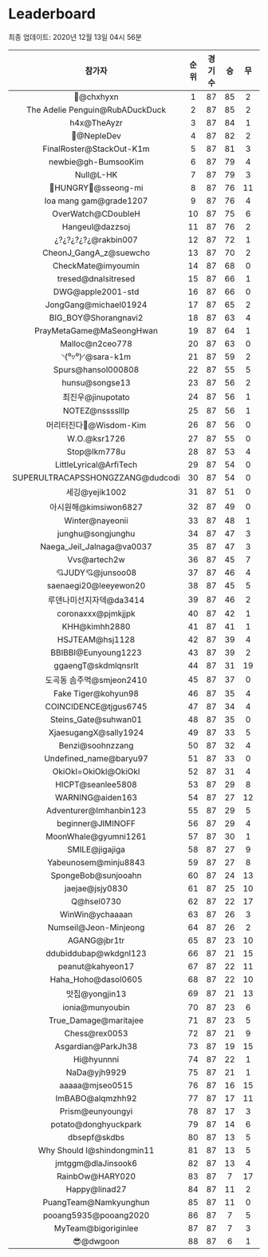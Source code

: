 # Leaderboard
최종 업데이트: 2020년 12월 13일 04시 56분




| 참가자 | 순위 | 경기수 | 승 | 무 | 패 | 승점 |
|:---:|:---:|:---:|:---:|:---:|:---:|:---:|
| 👑@chxhyxn | 1 | 87 | 85 | 2 | 0 | 257 |
| The Adelie Penguin@RubADuckDuck | 2 | 87 | 85 | 2 | 0 | 257 |
| h4x@TheAyzr | 3 | 87 | 84 | 1 | 2 | 253 |
| 🥈@NepleDev | 4 | 87 | 82 | 2 | 3 | 248 |
| FinalRoster@StackOut-K1m | 5 | 87 | 81 | 3 | 3 | 246 |
| newbie@gh-BumsooKim | 6 | 87 | 79 | 4 | 4 | 241 |
| Null@L-HK | 7 | 87 | 79 | 3 | 5 | 240 |
| 🍗HUNGRY🍗@sseong-mi | 8 | 87 | 76 | 11 | 0 | 239 |
| loa mang gam@grade1207 | 9 | 87 | 76 | 4 | 7 | 232 |
| OverWatch@CDoubleH | 10 | 87 | 75 | 6 | 6 | 231 |
| Hangeul@dazzsoj | 11 | 87 | 76 | 2 | 9 | 230 |
| ¿?¿?¿?¿?¿@rakbin007 | 12 | 87 | 72 | 1 | 14 | 217 |
| CheonJ_GangA_z@suewcho | 13 | 87 | 70 | 2 | 15 | 212 |
| CheckMate@imyoumin | 14 | 87 | 68 | 0 | 19 | 204 |
| tresed@dnalsitresed | 15 | 87 | 66 | 1 | 20 | 199 |
| DWG@apple2001-std | 16 | 87 | 66 | 0 | 21 | 198 |
| JongGang@michael01924 | 17 | 87 | 65 | 2 | 20 | 197 |
| BIG_BOY@Shorangnavi2 | 18 | 87 | 63 | 4 | 20 | 193 |
| PrayMetaGame@MaSeongHwan | 19 | 87 | 64 | 1 | 22 | 193 |
| Malloc@n2ceo778 | 20 | 87 | 63 | 0 | 24 | 189 |
| ◝(⁰▿⁰)◜@sara-k1m | 21 | 87 | 59 | 2 | 26 | 179 |
| Spurs@hansol000808 | 22 | 87 | 55 | 5 | 27 | 170 |
| hunsu@songse13 | 23 | 87 | 56 | 2 | 29 | 170 |
| 최진우@jinupotato | 24 | 87 | 56 | 1 | 30 | 169 |
| NOTEZ@nsssslllp | 25 | 87 | 56 | 1 | 30 | 169 |
| 머리터진다🤯@Wisdom-Kim | 26 | 87 | 56 | 0 | 31 | 168 |
| W.O.@ksr1726 | 27 | 87 | 55 | 0 | 32 | 165 |
| Stop@lkm778u | 28 | 87 | 53 | 4 | 30 | 163 |
| LittleLyrical@ArfiTech | 29 | 87 | 54 | 0 | 33 | 162 |
| SUPERULTRACAPSSHONGZZANG@dudcodi | 30 | 87 | 54 | 0 | 33 | 162 |
| 세깅@yejik1002 | 31 | 87 | 51 | 0 | 36 | 153 |
| 아시원해@kimsiwon6827 | 32 | 87 | 49 | 0 | 38 | 147 |
| Winter@nayeonii | 33 | 87 | 48 | 1 | 38 | 145 |
| junghu@songjunghu | 34 | 87 | 47 | 3 | 37 | 144 |
| Naega_Jeil_Jalnaga@va0037 | 35 | 87 | 47 | 3 | 37 | 144 |
| Vvs@artech2w | 36 | 87 | 45 | 7 | 35 | 142 |
| 💘JUDY💘@junsoo08 | 37 | 87 | 46 | 4 | 37 | 142 |
| saenaegi20@leeyewon20 | 38 | 87 | 45 | 5 | 37 | 140 |
| 루덴나미선지자덱@da3414 | 39 | 87 | 46 | 2 | 39 | 140 |
| coronaxxx@pjmkjjpk | 40 | 87 | 42 | 1 | 44 | 127 |
| KHH@kimhh2880 | 41 | 87 | 41 | 1 | 45 | 124 |
| HSJTEAM@hsj1128 | 42 | 87 | 39 | 4 | 44 | 121 |
| BBIBBI@Eunyoung1223 | 43 | 87 | 39 | 2 | 46 | 119 |
| ggaengT@skdmlqnsrlt | 44 | 87 | 31 | 19 | 37 | 112 |
| 도곡동 솜주먹@smjeon2410 | 45 | 87 | 37 | 0 | 50 | 111 |
| Fake Tiger@kohyun98 | 46 | 87 | 35 | 4 | 48 | 109 |
| COINCIDENCE@tjgus6745 | 47 | 87 | 34 | 4 | 49 | 106 |
| Steins_Gate@suhwan01 | 48 | 87 | 35 | 0 | 52 | 105 |
| XjaesugangX@sally1924 | 49 | 87 | 33 | 5 | 49 | 104 |
| Benzi@soohnzzang | 50 | 87 | 32 | 4 | 51 | 100 |
| Undefined_name@baryu97 | 51 | 87 | 33 | 0 | 54 | 99 |
| OkiOkl=OkiOkl@OkiOkl | 52 | 87 | 31 | 4 | 52 | 97 |
| HICPT@seanlee5808 | 53 | 87 | 29 | 8 | 50 | 95 |
| WARNING@aiden163 | 54 | 87 | 27 | 12 | 48 | 93 |
| Adventurer@Imhanbin123 | 55 | 87 | 29 | 5 | 53 | 92 |
| beginner@JIMINOFF | 56 | 87 | 29 | 4 | 54 | 91 |
| MoonWhale@gyumni1261 | 57 | 87 | 30 | 1 | 56 | 91 |
| SMILE@jigajiga | 58 | 87 | 27 | 9 | 51 | 90 |
| Yabeunosem@minju8843 | 59 | 87 | 27 | 8 | 52 | 89 |
| SpongeBob@sunjooahn | 60 | 87 | 24 | 13 | 50 | 85 |
| jaejae@jsjy0830 | 61 | 87 | 25 | 10 | 52 | 85 |
| Q@hsel0730 | 62 | 87 | 22 | 17 | 48 | 83 |
| WinWin@ychaaaan | 63 | 87 | 26 | 3 | 58 | 81 |
| Numseil@Jeon-Minjeong | 64 | 87 | 26 | 2 | 59 | 80 |
| AGANG@jbr1tr | 65 | 87 | 23 | 10 | 54 | 79 |
| ddubiddubap@wkdgnl123 | 66 | 87 | 21 | 15 | 51 | 78 |
| peanut@kahyeon17 | 67 | 87 | 22 | 11 | 54 | 77 |
| Haha_Hoho@dasol0605 | 68 | 87 | 22 | 10 | 55 | 76 |
| 맛집@yongjin13 | 69 | 87 | 21 | 13 | 53 | 76 |
| ionia@munyoubin | 70 | 87 | 23 | 6 | 58 | 75 |
| True_Damage@maritajee | 71 | 87 | 23 | 5 | 59 | 74 |
| Chess@rex0053 | 72 | 87 | 21 | 9 | 57 | 72 |
| Asgardian@ParkJh38 | 73 | 87 | 19 | 15 | 53 | 72 |
| Hi@hyunnni | 74 | 87 | 22 | 1 | 64 | 67 |
| NaDa@yjh9929 | 75 | 87 | 21 | 1 | 65 | 64 |
| aaaaa@mjseo0515 | 76 | 87 | 16 | 15 | 56 | 63 |
| ImBABO@alqmzhh92 | 77 | 87 | 17 | 11 | 59 | 62 |
| Prism@eunyoungyi | 78 | 87 | 17 | 3 | 67 | 54 |
| potato@donghyuckpark | 79 | 87 | 14 | 6 | 67 | 48 |
| dbsepf@skdbs | 80 | 87 | 13 | 5 | 69 | 44 |
| Why Should I@shindongmin11 | 81 | 87 | 13 | 5 | 69 | 44 |
| jmtggm@dlaJinsook6 | 82 | 87 | 13 | 4 | 70 | 43 |
| RainbOw@HARY020 | 83 | 87 | 7 | 17 | 63 | 38 |
| Happy@linad27 | 84 | 87 | 11 | 2 | 74 | 35 |
| PuangTeam@Namkyunghun | 85 | 87 | 11 | 0 | 76 | 33 |
| pooang5935@pooang2020 | 86 | 87 | 7 | 5 | 75 | 26 |
| MyTeam@bigoriginlee | 87 | 87 | 7 | 3 | 77 | 24 |
| 😎@dwgoon | 88 | 87 | 6 | 1 | 80 | 19 |